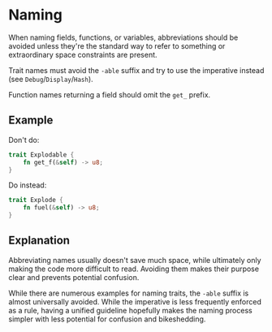 # Naming

When naming fields, functions, or variables, abbreviations should be avoided
unless they're the standard way to refer to something or extraordinary space
constraints are present.

Trait names must avoid the `-able` suffix and try to use the imperative instead
(see `Debug`/`Display`/`Hash`).

Function names returning a field should omit the `get_` prefix.

## Example

Don't do:

```rust
trait Explodable {
    fn get_f(&self) -> u8;
}
```

Do instead:

```rust
trait Explode {
    fn fuel(&self) -> u8;
}
```

## Explanation

Abbreviating names usually doesn't save much space, while ultimately only making
the code more difficult to read. Avoiding them makes their purpose clear and
prevents potential confusion.

While there are numerous examples for naming traits, the `-able` suffix is
almost universally avoided. While the imperative is less frequently enforced as
a rule, having a unified guideline hopefully makes the naming process simpler
with less potential for confusion and bikeshedding.
